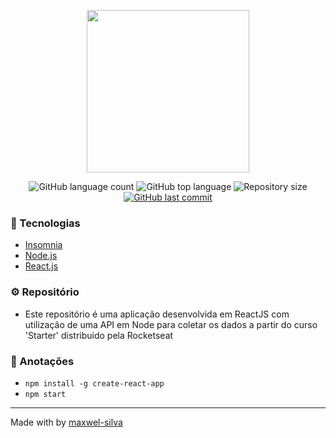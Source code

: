 <p align="center">
  <img height="260" src="https://user-images.githubusercontent.com/51726945/69503850-c6ea1b00-0efc-11ea-9daa-14295537d9ee.png">
</p>

<p align="center">
  <img alt="GitHub language count" src="https://img.shields.io/github/languages/count/maxwel-silva/node-rest-api">
  <img alt="GitHub top language" src="https://img.shields.io/github/languages/top/maxwel-silva/node-rest-api">
  <img alt="Repository size" src="https://img.shields.io/github/repo-size/maxwel-silva/node-rest-api">
  <a href="https://github.com/maxwel-silva/node-rest-api/commits/master">
  <img alt="GitHub last commit" src="https://img.shields.io/github/last-commit/maxwel-silva/node-rest-api">
  </a>
  </p>

### :rocket: Tecnologias
  
-  [Insomnia](https://insomnia.rest/)
-  [Node.js](https://nodejs.org/en/)
-  [React.js](https://reactjs.org/)

### :gear: Repositório
  - Este repositório é uma aplicação desenvolvida em ReactJS com utilização de uma API em Node para coletar os dados a partir do curso 'Starter' distribuido pela Rocketseat

### :book: Anotações
 - ```npm install -g create-react-app```
 - ```npm start```

 ---

Made with by [maxwel-silva](https://github.com/maxwel-silva)
